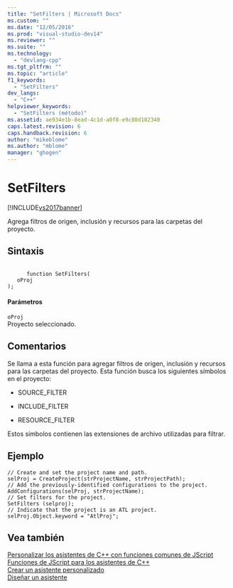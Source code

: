 ```yaml
---
title: "SetFilters | Microsoft Docs"
ms.custom: ""
ms.date: "12/05/2016"
ms.prod: "visual-studio-dev14"
ms.reviewer: ""
ms.suite: ""
ms.technology: 
  - "devlang-cpp"
ms.tgt_pltfrm: ""
ms.topic: "article"
f1_keywords: 
  - "SetFilters"
dev_langs: 
  - "C++"
helpviewer_keywords: 
  - "SetFilters (método)"
ms.assetid: ae934e1b-8ead-4c1d-a0f8-e9c80d182340
caps.latest.revision: 6
caps.handback.revision: 6
author: "mikeblome"
ms.author: "mblome"
manager: "ghogen"
---
```

# SetFilters
[!INCLUDE[vs2017banner](../assembler/inline/includes/vs2017banner.md)]

Agrega filtros de origen, inclusión y recursos para las carpetas del proyecto.  
  
## Sintaxis  
  
```  
  
      function SetFilters(   
   oProj    
);  
```  
  
#### Parámetros  
 `oProj`  
 Proyecto seleccionado.  
  
## Comentarios  
 Se llama a esta función para agregar filtros de origen, inclusión y recursos para las carpetas del proyecto.  Esta función busca los siguientes símbolos en el proyecto:  
  
-   SOURCE\_FILTER  
  
-   INCLUDE\_FILTER  
  
-   RESOURCE\_FILTER  
  
 Estos símbolos contienen las extensiones de archivo utilizadas para filtrar.  
  
## Ejemplo  
  
```  
// Create and set the project name and path.  
selProj = CreateProject(strProjectName, strProjectPath);  
// Add the previously-identified configurations to the project.  
AddConfigurations(selProj, strProjectName);  
// Set filters for the project.  
SetFilters (selproj);  
// Indicate that the project is an ATL project.  
selProj.Object.keyword = "AtlProj";  
```  
  
## Vea también  
 [Personalizar los asistentes de C\+\+ con funciones comunes de JScript](../ide/customizing-cpp-wizards-with-common-jscript-functions.md)   
 [Funciones de JScript para los asistentes de C\+\+](../ide/jscript-functions-for-cpp-wizards.md)   
 [Crear un asistente personalizado](../ide/creating-a-custom-wizard.md)   
 [Diseñar un asistente](../ide/designing-a-wizard.md)